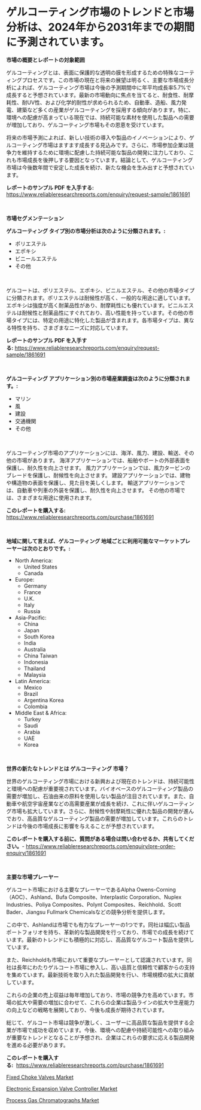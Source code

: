 <p><h1>ゲルコーティング市場のトレンドと市場分析は、2024年から2031年までの期間に予測されています。</h1></p><p><strong>市場の概要とレポートの対象範囲</strong></p>
<p><p>ゲルコーティングとは、表面に保護的な透明の膜を形成するための特殊なコーティングプロセスです。この市場の現在と将来の展望は明るく、主要な市場成長分析によれば、ゲルコーティング市場は今後の予測期間中に年平均成長率5.7%で成長すると予想されています。最新の市場動向に焦点を当てると、耐食性、耐摩耗性、耐UV性、および化学的耐性が求められるため、自動車、造船、風力発電、建築など多くの産業がゲルコーティングを採用する傾向があります。特に、環境への配慮が高まっている現在では、持続可能な素材を使用した製品への需要が増加しており、ゲルコーティング市場もその恩恵を受けています。</p><p>将来の市場予測によれば、新しい技術の導入や製品のイノベーションにより、ゲルコーティング市場はますます成長する見込みです。さらに、市場参加企業は競争力を維持するために環境に配慮した持続可能な製品の開発に注力しており、これも市場成長を後押しする要因となっています。結論として、ゲルコーティング市場は今後数年間で安定した成長を続け、新たな機会を生み出すと予想されています。</p></p>
<p><strong>レポートのサンプル PDF を入手する:</strong> <a href="https://www.reliableresearchreports.com/enquiry/request-sample/1861691">https://www.reliableresearchreports.com/enquiry/request-sample/1861691</a></p>
<p>&nbsp;</p>
<p><strong>市場セグメンテーション</strong></p>
<p><strong>ゲルコーティング タイプ別の市場分析は次のように分類されます。:</strong></p>
<p><ul><li>ポリエステル</li><li>エポキシ</li><li>ビニールエステル</li><li>その他</li></ul></p>
<p>&nbsp;</p>
<p><p>ゲルコートは、ポリエステル、エポキシ、ビニルエステル、その他の市場タイプに分類されます。ポリエステルは耐候性が高く、一般的な用途に適しています。エポキシは強度が高く耐薬品性があり、耐摩耗性にも優れています。ビニルエステルは耐候性と耐薬品性にすぐれており、高い性能を持っています。その他の市場タイプには、特定の用途に特化した製品が含まれます。各市場タイプは、異なる特性を持ち、さまざまなニーズに対応しています。</p></p>
<p><strong>レポートのサンプル PDF を入手する:</strong>&nbsp;<a href="https://www.reliableresearchreports.com/enquiry/request-sample/1861691">https://www.reliableresearchreports.com/enquiry/request-sample/1861691</a></p>
<p>&nbsp;</p>
<p><strong> ゲルコーティング アプリケーション別の市場産業調査は次のように分類されます。:</strong></p>
<p><ul><li>マリン</li><li>風</li><li>建設</li><li>交通機関</li><li>その他</li></ul></p>
<p>&nbsp;</p>
<p><p>ゲルコーティング市場のアプリケーションには、海洋、風力、建設、輸送、その他の市場があります。 海洋アプリケーションでは、船舶やボートの外部表面を保護し、耐久性を向上させます。 風力アプリケーションでは、風力タービンのブレードを保護し、耐候性を向上させます。 建設アプリケーションでは、建物や構造物の表面を保護し、見た目を美しくします。 輸送アプリケーションでは、自動車や列車の外装を保護し、耐久性を向上させます。 その他の市場では、さまざまな用途に使用されます。</p></p>
<p><strong>このレポートを購入する:</strong>&nbsp; <a href="https://www.reliableresearchreports.com/purchase/1861691">https://www.reliableresearchreports.com/purchase/1861691</a></p>
<p>&nbsp;</p>
<p><strong>地域に関して言えば、ゲルコーティング 地域ごとに利用可能なマーケットプレーヤーは次のとおりです。:</strong></p>
<p><ul>
    <li>
        North America:
        <ul>
            <li>United States</li>
            <li>Canada</li>
        </ul>
    </li>
    <li>
        Europe:
        <ul>
            <li>Germany</li>
            <li>France</li>
            <li>U.K.</li>
            <li>Italy</li>
            <li>Russia</li>
        </ul>
    </li>
    <li>
        Asia-Pacific:
        <ul>
            <li>China</li>
            <li>Japan</li>
            <li>South Korea</li>
            <li>India</li>
            <li>Australia</li>
            <li>China Taiwan</li>
            <li>Indonesia</li>
            <li>Thailand</li>
            <li>Malaysia</li>
        </ul>
    </li>
    <li>
        Latin America:
        <ul>
            <li>Mexico</li>
            <li>Brazil</li>
            <li>Argentina Korea</li>
            <li>Colombia</li>
        </ul>
    </li>
    <li>
        Middle East & Africa:
        <ul>
            <li>Turkey</li>
            <li>Saudi</li>
            <li>Arabia</li>
            <li>UAE</li>
            <li>Korea</li>
        </ul>
    </li>
    </ul></p>
<p>&nbsp;</p>
<p><strong>世界の新たなトレンドとは ゲルコーティング 市場？</strong></p>
<p><p>世界のゲルコーティング市場における新興および現在のトレンドは、持続可能性と環境への配慮が重要視されています。バイオベースのゲルコーティング製品の需要が増加し、石油由来の原料を使用しない製品が注目されています。また、自動車や航空宇宙産業などの高需要産業が成長を続け、これに伴いゲルコーティング市場も拡大しています。さらに、耐候性や耐摩耗性に優れた製品の開発が進んでおり、高品質なゲルコーティング製品の需要が増加しています。これらのトレンドは今後の市場成長に影響を与えることが予想されています。</p></p>
<p><strong>このレポートを購入する前に、質問がある場合は問い合わせるか、共有してください。</strong>- <a href="https://www.reliableresearchreports.com/enquiry/pre-order-enquiry/1861691">https://www.reliableresearchreports.com/enquiry/pre-order-enquiry/1861691</a></p>
<p>&nbsp;</p>
<p><strong>主要な市場プレーヤー</strong></p>
<p><p>ゲルコート市場における主要なプレーヤーであるAlpha Owens-Corning（AOC）、Ashland、Bufa Composite、Interplastic Corporation、Nuplex Industries、Poliya Composites、Polynt Composites、Reichhold、Scott Bader、Jiangsu Fullmark Chemicalsなどの競争分析を提供します。</p><p>この中で、Ashlandは市場でも有力なプレーヤーの1つです。同社は幅広い製品ポートフォリオを持ち、革新的な製品開発を行っており、市場での成長を続けています。最新のトレンドにも積極的に対応し、高品質なゲルコート製品を提供しています。</p><p>また、Reichholdも市場において重要なプレーヤーとして認識されています。同社は長年にわたりゲルコート市場に参入し、高い品質と信頼性で顧客からの支持を集めています。最新技術を取り入れた製品開発を行い、市場規模の拡大に貢献しています。</p><p>これらの企業の売上収益は毎年増加しており、市場の競争力を高めています。市場の拡大や需要の増加に合わせて、これらの企業は製品ラインの拡大や生産能力の向上などの戦略を展開しており、今後も成長が期待されています。</p><p>総じて、ゲルコート市場は競争が激しく、ユーザーに高品質な製品を提供する企業が市場で成功を収めています。今後、環境への配慮や持続可能性への取り組みが重要なトレンドとなることが予想され、企業はこれらの要求に応える製品開発を進める必要があります。</p></p>
<p><strong>このレポートを購入する:</strong>&nbsp;&nbsp;<a href="https://www.reliableresearchreports.com/purchase/1861691">https://www.reliableresearchreports.com/purchase/1861691</a></p>
<p><p><a href="https://view.publitas.com/reportprime-1/fixed-choke-valves-market-dynamics-2023-2030-also-about-its-market-trends-projections-and-opportunities/">Fixed Choke Valves Market</a></p><p><a href="https://view.publitas.com/reportprime-1/electronic-expansion-valve-controller-market-size-reflecting-a-forecast-till-2030-market-by-type-by-application-and-by-geography/">Electronic Expansion Valve Controller Market</a></p><p><a href="https://view.publitas.com/reportprime-1/process-gas-chromatographs-market-a-comprehensive-report-of-its-market-share-growth-trends-2023-2030/">Process Gas Chromatographs Market</a></p></p>